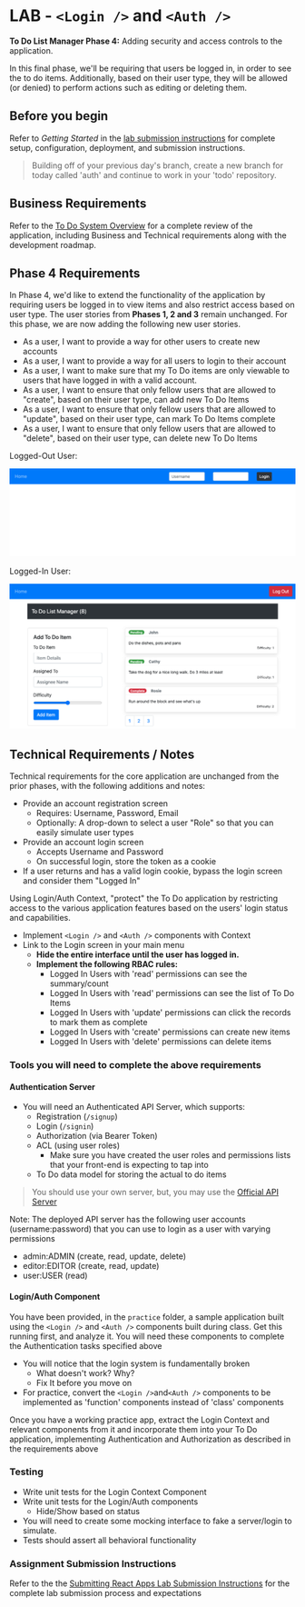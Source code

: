 # LAB -  `<Login />` and `<Auth />`

**To Do List Manager Phase 4:** Adding security and access controls to the application.

In this final phase, we'll be requiring that users be logged in, in order to see the to do items. Additionally, based on their user type, they will be allowed (or denied) to perform actions such as editing or deleting them.

## Before you begin

Refer to *Getting Started*  in the [lab submission instructions](../../../reference/submission-instructions/labs/README.md) for complete setup, configuration, deployment, and submission instructions.

> Building off of your previous day's branch, create a new branch for today called 'auth' and continue to work in your 'todo' repository.

## Business Requirements

Refer to the [To Do System Overview](../../apps-and-libraries/todo/README.md) for a complete review of the application, including Business and Technical requirements along with the development roadmap.

## Phase 4 Requirements

In Phase 4, we'd like to extend the functionality of the application by requiring users be logged in to view items and also restrict access based on user type. The user stories from **Phases 1, 2 and 3** remain unchanged. For this phase, we are now adding the following new user stories.

- As a user, I want to provide a way for other users to create new accounts
- As a user, I want to provide a way for all users to login to their account
- As a user, I want to make sure that my To Do items are only viewable to users that have logged in with a valid account.
- As a user, I want to ensure that only fellow users that are allowed to "create", based on their user type, can add new To Do Items
- As a user, I want to ensure that only fellow users that are allowed to "update", based on their user type, can mark To Do Items complete
- As a user, I want to ensure that only fellow users that are allowed to "delete", based on their user type, can delete new To Do Items

Logged-Out User:

![LoggedOut](todo-logged-out.png)

Logged-In User:

![LoggedIn](todo-user.png)

## Technical Requirements / Notes

Technical requirements for the core application are unchanged from the prior phases, with the following additions and notes:

- Provide an account registration screen
  - Requires: Username, Password, Email
  - Optionally: A drop-down to select a user "Role" so that you can easily simulate user types
- Provide an account login screen
  - Accepts Username and Password
  - On successful login, store the token as a cookie
- If a user returns and has a valid login cookie, bypass the login screen and consider them "Logged In"

Using Login/Auth Context, "protect" the To Do application by restricting access to the various application features based on the users' login status and capabilities.

- Implement `<Login />` and `<Auth />` components with Context
- Link to the Login screen in your main menu
  - **Hide the entire interface until the user has logged in.**
  - **Implement the following RBAC rules:**
    - Logged In Users with 'read' permissions can see the summary/count
    - Logged In Users with 'read' permissions can see the list of To Do Items
    - Logged In Users with 'update' permissions can click the records to mark them as complete
    - Logged In Users with 'create' permissions can create new items
    - Logged In Users with 'delete' permissions can delete items

### Tools you will need to complete the above requirements

#### Authentication Server

- You will need an Authenticated API Server, which supports:
  - Registration (`/signup`)
  - Login (`/signin`)
  - Authorization (via Bearer Token)
  - ACL (using user roles)
    - Make sure you have created the user roles and permissions lists that your front-end is expecting to tap into
  - To Do data model for storing the actual to do items

 > You should use your own server, but, you may use the [Official API Server](https://api-js401.herokuapp.com)

Note: The deployed API server has the following user accounts (username:password) that you can use to login as a user with varying permissions

- admin:ADMIN (create, read, update, delete)
- editor:EDITOR (create, read, update)
- user:USER (read)

#### Login/Auth Component

You have been provided, in the `practice` folder, a sample application built using the `<Login />` and `<Auth />` components built during class. Get this running first, and analyze it. You will need these components to complete the Authentication tasks specified above

- You will notice that the login system is fundamentally broken
  - What doesn't work? Why?
  - Fix It before you move on
- For practice, convert the `<Login />`and`<Auth />` components to be implemented as 'function' components instead of 'class' components

Once you have a working practice app, extract the Login Context and relevant components from it and incorporate them into your To Do application, implementing Authentication and Authorization as described in the requirements above

### Testing

- Write unit tests for the Login Context Component
- Write unit tests for the Login/Auth components
  - Hide/Show based on status
- You will need to create some mocking interface to fake a server/login to simulate.
- Tests should assert all behavioral functionality

### Assignment Submission Instructions

Refer to the the [Submitting React Apps Lab Submission Instructions](../../../reference/submission-instructions/labs/react-apps.md) for the complete lab submission process and expectations
